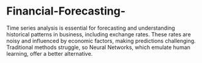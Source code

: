 # Financial-Forecasting-
Time series analysis is essential for forecasting and understanding historical patterns in business, including exchange rates. These rates are noisy and influenced by economic factors, making predictions challenging. Traditional methods struggle, so Neural Networks, which emulate human learning, offer a better alternative.
